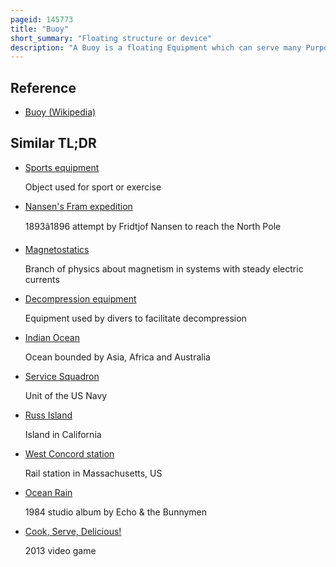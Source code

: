 ```yaml
---
pageid: 145773
title: "Buoy"
short_summary: "Floating structure or device"
description: "A Buoy is a floating Equipment which can serve many Purposes. It can be anchored or allowed to drift with ocean Currents."
---
```


## Reference

- [Buoy (Wikipedia)](https://en.wikipedia.org/?curid=145773)

## Similar TL;DR

- [Sports equipment](/tldr/en/sports-equipment)

  Object used for sport or exercise

- [Nansen's Fram expedition](/tldr/en/nansens-fram-expedition)

  1893â1896 attempt by Fridtjof Nansen to reach the North Pole

- [Magnetostatics](/tldr/en/magnetostatics)

  Branch of physics about magnetism in systems with steady electric currents

- [Decompression equipment](/tldr/en/decompression-equipment)

  Equipment used by divers to facilitate decompression

- [Indian Ocean](/tldr/en/indian-ocean)

  Ocean bounded by Asia, Africa and Australia

- [Service Squadron](/tldr/en/service-squadron)

  Unit of the US Navy

- [Russ Island](/tldr/en/russ-island)

  Island in California

- [West Concord station](/tldr/en/west-concord-station)

  Rail station in Massachusetts, US

- [Ocean Rain](/tldr/en/ocean-rain)

  1984 studio album by Echo & the Bunnymen

- [Cook, Serve, Delicious!](/tldr/en/cook-serve-delicious)

  2013 video game
